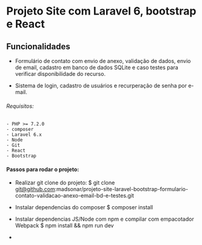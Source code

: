 # Projeto Site com Laravel 6, bootstrap e React

## Funcionalidades 

* Formulário de contato com envio de anexo, validação de dados, envio de email, cadastro em banco de dados SQLite e caso testes para verificar disponibilidade do recurso.

* Sistema de login, cadastro de usuários e recurperação de senha por e-mail.

###### Requisitos: 
    - PHP >= 7.2.0
    - composer
    - Laravel 6.x
    - Node
    - Git
    - React
    - Bootstrap

#### Passos para rodar o projeto:

* Realizar git clone do projeto:
    $ git clone git@github.com:madsonar/projeto-site-laravel-bootstrap-formulario-contato-validacao-anexo-email-bd-e-testes.git

* Instalar dependencias do composer
    $ composer install

* Instalar dependencias JS/Node com npm e compilar com empacotador Webpack
    $ npm install && npm run dev

* 
